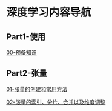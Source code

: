 # 深度学习内容导航
## Part1-使用
[00-预备知识](./Part1使用/00-预备知识.md)
## Part2-张量
[01-张量的创建和常用方法](./Part2-张量/01-张量的创建和常用方法.md)

[02-张量的索引、分片、合并以及维度调整](./Part2-张量/02-张量的索引、分片、合并以及维度调整.md)